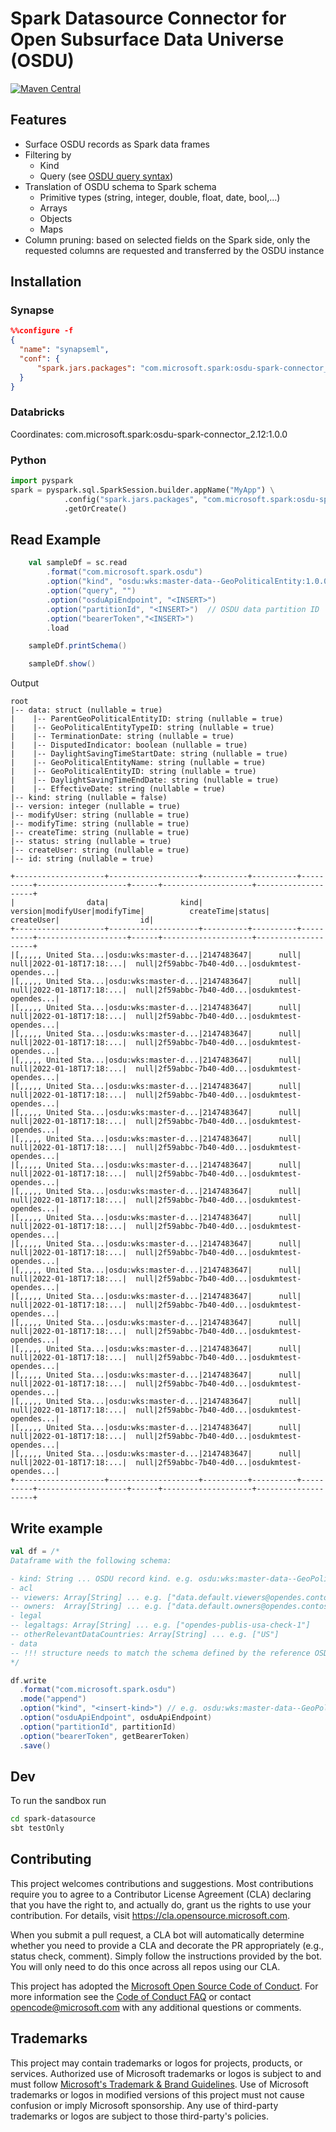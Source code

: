 # Spark Datasource Connector for Open Subsurface Data Universe (OSDU)

[![Maven Central](https://maven-badges.herokuapp.com/maven-central/com.microsoft.spark/osdu-spark-connector_2.12/badge.svg)](https://maven-badges.herokuapp.com/maven-central/com.microsoft.spark/osdu-spark-connector_2.12)

## Features
* Surface OSDU records as Spark data frames
* Filtering by 
  * Kind 
  * Query (see [OSDU query syntax](https://community.opengroup.org/osdu/documentation/-/wikis/Releases/R2.0/OSDU-Query-Syntax))
* Translation of OSDU schema to Spark schema
  * Primitive types (string, integer, double, float, date, bool,...)
  * Arrays
  * Objects
  * Maps
* Column pruning: based on selected fields on the Spark side, only the requested columns are requested and transferred by the OSDU instance


## Installation

### Synapse

```json
%%configure -f
{
  "name": "synapseml",
  "conf": {
      "spark.jars.packages": "com.microsoft.spark:osdu-spark-connector_2.12:1.0.0"
  }
}
```

### Databricks

Coordinates: com.microsoft.spark:osdu-spark-connector_2.12:1.0.0

### Python

```python
import pyspark
spark = pyspark.sql.SparkSession.builder.appName("MyApp") \
            .config("spark.jars.packages", "com.microsoft.spark:osdu-spark-connector_2.12:1.0.0") \
            .getOrCreate()
```

## Read Example
```scala
    val sampleDf = sc.read
        .format("com.microsoft.spark.osdu")
        .option("kind", "osdu:wks:master-data--GeoPoliticalEntity:1.0.0")
        .option("query", "")
        .option("osduApiEndpoint", "<INSERT>")
        .option("partitionId", "<INSERT>")  // OSDU data partition ID
        .option("bearerToken","<INSERT>")
        .load

    sampleDf.printSchema()

    sampleDf.show()
```


Output

    root
    |-- data: struct (nullable = true)
    |    |-- ParentGeoPoliticalEntityID: string (nullable = true)
    |    |-- GeoPoliticalEntityTypeID: string (nullable = true)
    |    |-- TerminationDate: string (nullable = true)
    |    |-- DisputedIndicator: boolean (nullable = true)
    |    |-- DaylightSavingTimeStartDate: string (nullable = true)
    |    |-- GeoPoliticalEntityName: string (nullable = true)
    |    |-- GeoPoliticalEntityID: string (nullable = true)
    |    |-- DaylightSavingTimeEndDate: string (nullable = true)
    |    |-- EffectiveDate: string (nullable = true)
    |-- kind: string (nullable = false)
    |-- version: integer (nullable = true)
    |-- modifyUser: string (nullable = true)
    |-- modifyTime: string (nullable = true)
    |-- createTime: string (nullable = true)
    |-- status: string (nullable = true)
    |-- createUser: string (nullable = true)
    |-- id: string (nullable = true)

    +--------------------+--------------------+----------+----------+----------+--------------------+------+--------------------+--------------------+
    |                data|                kind|   version|modifyUser|modifyTime|          createTime|status|          createUser|                  id|
    +--------------------+--------------------+----------+----------+----------+--------------------+------+--------------------+--------------------+
    |[,,,,, United Sta...|osdu:wks:master-d...|2147483647|      null|      null|2022-01-18T17:18:...|  null|2f59abbc-7b40-4d0...|osdukmtest-opendes...|
    |[,,,,, United Sta...|osdu:wks:master-d...|2147483647|      null|      null|2022-01-18T17:18:...|  null|2f59abbc-7b40-4d0...|osdukmtest-opendes...|
    |[,,,,, United Sta...|osdu:wks:master-d...|2147483647|      null|      null|2022-01-18T17:18:...|  null|2f59abbc-7b40-4d0...|osdukmtest-opendes...|
    |[,,,,, United Sta...|osdu:wks:master-d...|2147483647|      null|      null|2022-01-18T17:18:...|  null|2f59abbc-7b40-4d0...|osdukmtest-opendes...|
    |[,,,,, United Sta...|osdu:wks:master-d...|2147483647|      null|      null|2022-01-18T17:18:...|  null|2f59abbc-7b40-4d0...|osdukmtest-opendes...|
    |[,,,,, United Sta...|osdu:wks:master-d...|2147483647|      null|      null|2022-01-18T17:18:...|  null|2f59abbc-7b40-4d0...|osdukmtest-opendes...|
    |[,,,,, United Sta...|osdu:wks:master-d...|2147483647|      null|      null|2022-01-18T17:18:...|  null|2f59abbc-7b40-4d0...|osdukmtest-opendes...|
    |[,,,,, United Sta...|osdu:wks:master-d...|2147483647|      null|      null|2022-01-18T17:18:...|  null|2f59abbc-7b40-4d0...|osdukmtest-opendes...|
    |[,,,,, United Sta...|osdu:wks:master-d...|2147483647|      null|      null|2022-01-18T17:18:...|  null|2f59abbc-7b40-4d0...|osdukmtest-opendes...|
    |[,,,,, United Sta...|osdu:wks:master-d...|2147483647|      null|      null|2022-01-18T17:18:...|  null|2f59abbc-7b40-4d0...|osdukmtest-opendes...|
    |[,,,,, United Sta...|osdu:wks:master-d...|2147483647|      null|      null|2022-01-18T17:18:...|  null|2f59abbc-7b40-4d0...|osdukmtest-opendes...|
    |[,,,,, United Sta...|osdu:wks:master-d...|2147483647|      null|      null|2022-01-18T17:18:...|  null|2f59abbc-7b40-4d0...|osdukmtest-opendes...|
    |[,,,,, United Sta...|osdu:wks:master-d...|2147483647|      null|      null|2022-01-18T17:18:...|  null|2f59abbc-7b40-4d0...|osdukmtest-opendes...|
    |[,,,,, United Sta...|osdu:wks:master-d...|2147483647|      null|      null|2022-01-18T17:18:...|  null|2f59abbc-7b40-4d0...|osdukmtest-opendes...|
    |[,,,,, United Sta...|osdu:wks:master-d...|2147483647|      null|      null|2022-01-18T17:18:...|  null|2f59abbc-7b40-4d0...|osdukmtest-opendes...|
    |[,,,,, United Sta...|osdu:wks:master-d...|2147483647|      null|      null|2022-01-18T17:18:...|  null|2f59abbc-7b40-4d0...|osdukmtest-opendes...|
    |[,,,,, United Sta...|osdu:wks:master-d...|2147483647|      null|      null|2022-01-18T17:18:...|  null|2f59abbc-7b40-4d0...|osdukmtest-opendes...|
    |[,,,,, United Sta...|osdu:wks:master-d...|2147483647|      null|      null|2022-01-18T17:18:...|  null|2f59abbc-7b40-4d0...|osdukmtest-opendes...|
    |[,,,,, United Sta...|osdu:wks:master-d...|2147483647|      null|      null|2022-01-18T17:18:...|  null|2f59abbc-7b40-4d0...|osdukmtest-opendes...|
    |[,,,,, United Sta...|osdu:wks:master-d...|2147483647|      null|      null|2022-01-18T17:18:...|  null|2f59abbc-7b40-4d0...|osdukmtest-opendes...|
    +--------------------+--------------------+----------+----------+----------+--------------------+------+--------------------+--------------------+

## Write example
```scala
val df = /*
Dataframe with the following schema: 

- kind: String ... OSDU record kind. e.g. osdu:wks:master-data--GeoPoliticalEntity:1.0.0
- acl
-- viewers: Array[String] ... e.g. ["data.default.viewers@opendes.contoso.com"]
-- owners:  Array[String] ... e.g. ["data.default.owners@opendes.contoso.com"]
- legal
-- legaltags: Array[String] ... e.g. ["opendes-publis-usa-check-1"]
-- otherRelevantDataCountries: Array[String] ... e.g. ["US"]
- data
-- !!! structure needs to match the schema defined by the reference OSDU record <kind> !!!
*/

df.write
  .format("com.microsoft.spark.osdu")
  .mode("append")
  .option("kind", "<insert-kind>") // e.g. osdu:wks:master-data--GeoPoliticalEntity:1.0.0
  .option("osduApiEndpoint", osduApiEndpoint)
  .option("partitionId", partitionId)
  .option("bearerToken", getBearerToken)
  .save()
```

## Dev
To run the sandbox run 

```bash
cd spark-datasource
sbt testOnly 
```

## Contributing

This project welcomes contributions and suggestions.  Most contributions require you to agree to a
Contributor License Agreement (CLA) declaring that you have the right to, and actually do, grant us
the rights to use your contribution. For details, visit https://cla.opensource.microsoft.com.

When you submit a pull request, a CLA bot will automatically determine whether you need to provide
a CLA and decorate the PR appropriately (e.g., status check, comment). Simply follow the instructions
provided by the bot. You will only need to do this once across all repos using our CLA.

This project has adopted the [Microsoft Open Source Code of Conduct](https://opensource.microsoft.com/codeofconduct/).
For more information see the [Code of Conduct FAQ](https://opensource.microsoft.com/codeofconduct/faq/) or
contact [opencode@microsoft.com](mailto:opencode@microsoft.com) with any additional questions or comments.

## Trademarks

This project may contain trademarks or logos for projects, products, or services. Authorized use of Microsoft 
trademarks or logos is subject to and must follow 
[Microsoft's Trademark & Brand Guidelines](https://www.microsoft.com/en-us/legal/intellectualproperty/trademarks/usage/general).
Use of Microsoft trademarks or logos in modified versions of this project must not cause confusion or imply Microsoft sponsorship.
Any use of third-party trademarks or logos are subject to those third-party's policies.
